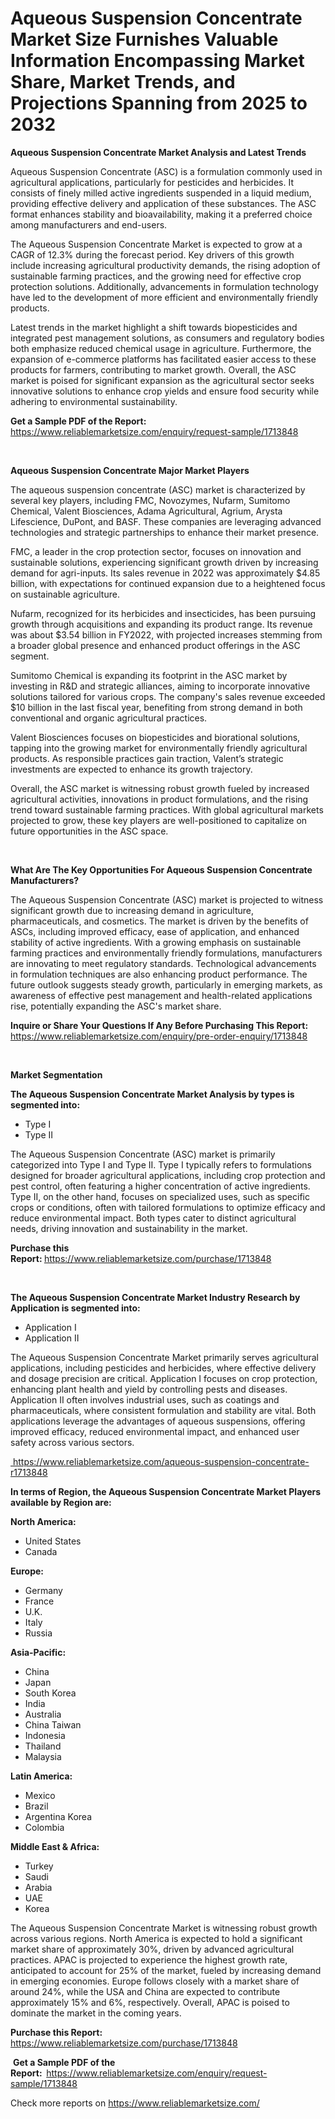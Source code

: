 <p><h1>Aqueous Suspension Concentrate Market Size Furnishes Valuable Information Encompassing Market Share, Market Trends, and Projections Spanning from 2025 to 2032</h1></p><p><strong>Aqueous Suspension Concentrate Market Analysis and Latest Trends</strong></p>
<p><p>Aqueous Suspension Concentrate (ASC) is a formulation commonly used in agricultural applications, particularly for pesticides and herbicides. It consists of finely milled active ingredients suspended in a liquid medium, providing effective delivery and application of these substances. The ASC format enhances stability and bioavailability, making it a preferred choice among manufacturers and end-users.</p><p>The Aqueous Suspension Concentrate Market is expected to grow at a CAGR of 12.3% during the forecast period. Key drivers of this growth include increasing agricultural productivity demands, the rising adoption of sustainable farming practices, and the growing need for effective crop protection solutions. Additionally, advancements in formulation technology have led to the development of more efficient and environmentally friendly products.</p><p>Latest trends in the market highlight a shift towards biopesticides and integrated pest management solutions, as consumers and regulatory bodies both emphasize reduced chemical usage in agriculture. Furthermore, the expansion of e-commerce platforms has facilitated easier access to these products for farmers, contributing to market growth. Overall, the ASC market is poised for significant expansion as the agricultural sector seeks innovative solutions to enhance crop yields and ensure food security while adhering to environmental sustainability.</p></p>
<p><strong>Get a Sample PDF of the Report:&nbsp;</strong> <a href="https://www.reliablemarketsize.com/enquiry/request-sample/1713848?utm_campaign=3223&utm_medium=2&utm_source=Github&utm_content=ia&utm_term=28032025&utm_id=aqueous-suspension-concentrate">https://www.reliablemarketsize.com/enquiry/request-sample/1713848</a></p>
<p>&nbsp;</p>
<p><strong>Aqueous Suspension Concentrate Major Market Players</strong></p>
<p><p>The aqueous suspension concentrate (ASC) market is characterized by several key players, including FMC, Novozymes, Nufarm, Sumitomo Chemical, Valent Biosciences, Adama Agricultural, Agrium, Arysta Lifescience, DuPont, and BASF. These companies are leveraging advanced technologies and strategic partnerships to enhance their market presence.</p><p>FMC, a leader in the crop protection sector, focuses on innovation and sustainable solutions, experiencing significant growth driven by increasing demand for agri-inputs. Its sales revenue in 2022 was approximately $4.85 billion, with expectations for continued expansion due to a heightened focus on sustainable agriculture.</p><p>Nufarm, recognized for its herbicides and insecticides, has been pursuing growth through acquisitions and expanding its product range. Its revenue was about $3.54 billion in FY2022, with projected increases stemming from a broader global presence and enhanced product offerings in the ASC segment.</p><p>Sumitomo Chemical is expanding its footprint in the ASC market by investing in R&D and strategic alliances, aiming to incorporate innovative solutions tailored for various crops. The company's sales revenue exceeded $10 billion in the last fiscal year, benefiting from strong demand in both conventional and organic agricultural practices.</p><p>Valent Biosciences focuses on biopesticides and biorational solutions, tapping into the growing market for environmentally friendly agricultural products. As responsible practices gain traction, Valent’s strategic investments are expected to enhance its growth trajectory.</p><p>Overall, the ASC market is witnessing robust growth fueled by increased agricultural activities, innovations in product formulations, and the rising trend toward sustainable farming practices. With global agricultural markets projected to grow, these key players are well-positioned to capitalize on future opportunities in the ASC space.</p></p>
<p>&nbsp;</p>
<p><strong>What Are The Key Opportunities For Aqueous Suspension Concentrate Manufacturers?</strong></p>
<p><p>The Aqueous Suspension Concentrate (ASC) market is projected to witness significant growth due to increasing demand in agriculture, pharmaceuticals, and cosmetics. The market is driven by the benefits of ASCs, including improved efficacy, ease of application, and enhanced stability of active ingredients. With a growing emphasis on sustainable farming practices and environmentally friendly formulations, manufacturers are innovating to meet regulatory standards. Technological advancements in formulation techniques are also enhancing product performance. The future outlook suggests steady growth, particularly in emerging markets, as awareness of effective pest management and health-related applications rise, potentially expanding the ASC's market share.</p></p>
<p><strong>Inquire or Share Your Questions If Any Before Purchasing This Report:</strong> <a href="https://www.reliablemarketsize.com/enquiry/pre-order-enquiry/1713848?utm_campaign=3223&utm_medium=2&utm_source=Github&utm_content=ia&utm_term=28032025&utm_id=aqueous-suspension-concentrate">https://www.reliablemarketsize.com/enquiry/pre-order-enquiry/1713848</a></p>
<p>&nbsp;</p>
<p><strong>Market Segmentation</strong></p>
<p><strong>The Aqueous Suspension Concentrate Market Analysis by types is segmented into:</strong></p>
<p><ul><li>Type I</li><li>Type II</li></ul></p>
<p><p>The Aqueous Suspension Concentrate (ASC) market is primarily categorized into Type I and Type II. Type I typically refers to formulations designed for broader agricultural applications, including crop protection and pest control, often featuring a higher concentration of active ingredients. Type II, on the other hand, focuses on specialized uses, such as specific crops or conditions, often with tailored formulations to optimize efficacy and reduce environmental impact. Both types cater to distinct agricultural needs, driving innovation and sustainability in the market.</p></p>
<p><strong>Purchase this Report:&nbsp;</strong><a href="https://www.reliablemarketsize.com/purchase/1713848?utm_campaign=3223&utm_medium=2&utm_source=Github&utm_content=ia&utm_term=28032025&utm_id=aqueous-suspension-concentrate">https://www.reliablemarketsize.com/purchase/1713848</a></p>
<p>&nbsp;</p>
<p><strong>The Aqueous Suspension Concentrate Market Industry Research by Application is segmented into:</strong></p>
<p><ul><li>Application I</li><li>Application II</li></ul></p>
<p><p>The Aqueous Suspension Concentrate Market primarily serves agricultural applications, including pesticides and herbicides, where effective delivery and dosage precision are critical. Application I focuses on crop protection, enhancing plant health and yield by controlling pests and diseases. Application II often involves industrial uses, such as coatings and pharmaceuticals, where consistent formulation and stability are vital. Both applications leverage the advantages of aqueous suspensions, offering improved efficacy, reduced environmental impact, and enhanced user safety across various sectors.</p></p>
<p><a href="https://www.reliablemarketsize.com/aqueous-suspension-concentrate-r1713848?utm_campaign=3223&utm_medium=2&utm_source=Github&utm_content=ia&utm_term=28032025&utm_id=aqueous-suspension-concentrate">&nbsp;https://www.reliablemarketsize.com/aqueous-suspension-concentrate-r1713848</a></p>
<p><strong>In terms of Region, the Aqueous Suspension Concentrate Market Players available by Region are:</strong></p>
<p>
    <p> <strong> North America: </strong>
        <ul>
            <li>United States</li>
            <li>Canada</li>
        </ul>
        </p> 
    <p> <strong> Europe: </strong>
        <ul>
            <li>Germany</li>
            <li>France</li>
            <li>U.K.</li>
            <li>Italy</li>
            <li>Russia</li>
        </ul>
        </p> 
    <p> <strong> Asia-Pacific: </strong>
        <ul>
            <li>China</li>
            <li>Japan</li>
            <li>South Korea</li>
            <li>India</li>
            <li>Australia</li>
            <li>China Taiwan</li>
            <li>Indonesia</li>
            <li>Thailand</li>
            <li>Malaysia</li>
        </ul>
        </p> 
    <p> <strong> Latin America: </strong>
        <ul>
            <li>Mexico</li>
            <li>Brazil</li>
            <li>Argentina Korea</li>
            <li>Colombia</li>
        </ul>
        </p> 
    <p> <strong> Middle East & Africa: </strong>
        <ul>
            <li>Turkey</li>
            <li>Saudi</li>
            <li>Arabia</li>
            <li>UAE</li>
            <li>Korea</li>
        </ul>
    </p>
    </p>
<p><p>The Aqueous Suspension Concentrate Market is witnessing robust growth across various regions. North America is expected to hold a significant market share of approximately 30%, driven by advanced agricultural practices. APAC is projected to experience the highest growth rate, anticipated to account for 25% of the market, fueled by increasing demand in emerging economies. Europe follows closely with a market share of around 24%, while the USA and China are expected to contribute approximately 15% and 6%, respectively. Overall, APAC is poised to dominate the market in the coming years.</p></p>
<p><strong>Purchase this Report: </strong><a href="https://www.reliablemarketsize.com/purchase/1713848?utm_campaign=3223&utm_medium=2&utm_source=Github&utm_content=ia&utm_term=28032025&utm_id=aqueous-suspension-concentrate">https://www.reliablemarketsize.com/purchase/1713848</a></p>
<p>&nbsp;<strong>Get a Sample PDF of the Report:&nbsp;&nbsp;</strong><a href="https://www.reliablemarketsize.com/enquiry/request-sample/1713848?utm_campaign=3223&utm_medium=2&utm_source=Github&utm_content=ia&utm_term=28032025&utm_id=aqueous-suspension-concentrate">https://www.reliablemarketsize.com/enquiry/request-sample/1713848</a></p>
<p><strong></strong></p>
<p>Check more reports on <a href="https://www.reliablemarketsize.com/?utm_campaign=3223&utm_medium=2&utm_source=Github&utm_content=ia&utm_term=28032025&utm_id=aqueous-suspension-concentrate">https://www.reliablemarketsize.com/</a></p>